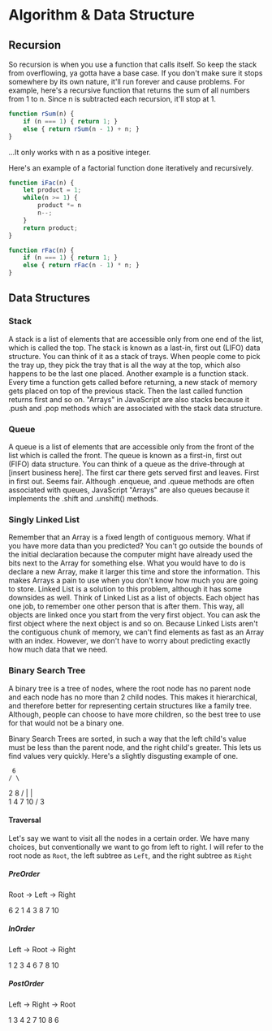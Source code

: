 # Algorithm & Data Structure

## Recursion

So recursion is when you use a function that calls itself. So keep the stack from overflowing, ya gotta have a base case. If you don't make sure it stops somewhere by its own nature, it'll run forever and cause problems. For example, here's a recursive function that returns the sum of all numbers from 1 to n. Since n is subtracted each recursion, it'll stop at 1.

```js
function rSum(n) {
    if (n === 1) { return 1; }
    else { return rSum(n - 1) + n; }
}
```

...It only works with n as a positive integer.

Here's an example of a factorial function done iteratively and recursively.

```js
function iFac(n) {
    let product = 1;
    while(n >= 1) {
        product *= n
        n--;
    }
    return product;
}
```

```js
function rFac(n) {
    if (n === 1) { return 1; }
    else { return rFac(n - 1) * n; }
}
```

## Data Structures

### Stack

A stack is a list of elements that are accessible only from one end of the list, which is called the top. The stack is known as a last-in, first out (LIFO) data structure. You can think of it as a stack of trays. When people come to pick the tray up, they pick the tray that is all the way at the top, which also happens to be the last one placed. Another example is a function stack. Every time a function gets called before returning, a new stack of memory gets placed on top of the previous stack. Then the last called function returns first and so on. "Arrays" in JavaScript are also stacks because it .push and .pop methods which are associated with the stack data structure.

### Queue

A queue is a list of elements that are accessible only from the front of the list which is called the front. The queue is known as a first-in, first out (FIFO) data structure. You can think of a queue as the drive-through at [insert business here]. The first car there gets served first and leaves. First in first out. Seems fair. Although .enqueue, and .queue methods are often associated with queues, JavaScript "Arrays" are also queues because it implements the .shift and .unshift() methods.

### Singly Linked List

Remember that an Array is a fixed length of contiguous memory. What if you have more data than you predicted? You can't go outside the bounds of the initial declaration because the computer might have already used the bits next to the Array for something else. What you would have to do is declare a new Array, make it larger this time and store the information. This makes Arrays a pain to use when you don't know how much you are going to store. Linked List is a solution to this problem, although it has some downsides as well. Think of Linked List as a list of objects. Each object has one job, to remember one other person that is after them. This way, all objects are linked once you start from the very first object. You can ask the first object where the next object is and so on. Because Linked Lists aren't the contiguous chunk of memory, we can't find elements as fast as an Array with an index. However, we don't have to worry about predicting exactly how much data that we need.

### Binary Search Tree

A binary tree is a tree of nodes, where the root node has no parent node and each node has no more than 2 child nodes. This makes it hierarchical, and therefore better for representing certain structures like a family tree. Although, people can choose to have more children, so the best tree to use for that would not be a binary one.

Binary Search Trees are sorted, in such a way that the left child's value must be less than the parent node, and the right child's greater. This lets us find values very quickly. Here's a slightly disgusting example of one.

     6
    / \
   2   8
 / |   | \
1  4   7  10
  /
3

#### Traversal

Let's say we want to visit all the nodes in a certain order. We have many choices, but conventionally we want to go from left to right. I will refer to the root node as `Root`, the left subtree as `Left`, and the right subtree as `Right`

##### PreOrder

Root -> Left -> Right

6 2 1 4 3 8 7 10

##### InOrder

Left -> Root -> Right

1 2 3 4 6 7 8 10

##### PostOrder

Left -> Right -> Root

1 3 4 2 7 10 8 6